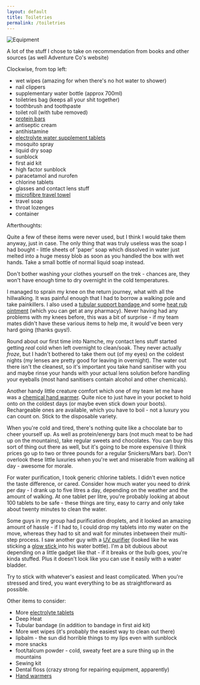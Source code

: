 ```yaml
---
layout: default
title: Toiletries
permalink: /toiletries
---
```

![]({{site.baseurl}}/assets/equipment1.jpg "Equipment")

A lot of the stuff I chose to take on recommendation from books and other sources (as well Adventure Co's website)

Clockwise, from top left:

* wet wipes (amazing for when there's no hot water to shower)
* nail clippers
* supplementary water bottle (approx 700ml)
* toiletries bag (keeps all your shit together)
* toothbrush and toothpaste
* toilet roll (with tube removed)
* <a href="http://www.amazon.co.uk/gp/product/B000668QYU/">protein bars </a>
* antiseptic cream
* antihistamine
* <a href="http://www.amazon.co.uk/gp/product/B003AIF4Q4/">electrolyte water supplement tablets </a>
* mosquito spray
* liquid dry soap
* sunblock
* first aid kit
* high factor sunblock
* paracetamol and nurofen
* chlorine tablets
* glasses and contact lens stuff
* <a href="http://www.amazon.co.uk/gp/product/B005ERHQ38/">microfibre travel towel </a>
* travel soap
* throat lozenges
* container


Afterthoughts:

Quite a few of these items were never used, but I think I would take them anyway, just in case. The only thing that was truly useless was the soap I had bought - little sheets of 'paper' soap which dissolved in water just melted into a huge messy blob as soon as you handled the box with wet hands. Take a small bottle of normal liquid soap instead.

Don't bother washing your clothes yourself on the trek - chances are, they won't have enough time to dry overnight in the cold temperatures.

I managed to sprain my knee on the return journey, what with all the hillwalking. It was painful enough that I had to borrow a walking pole and take painkillers. I also used a <a href="http://www.amazon.co.uk/gp/product/B001N2PC3O/">tubular support bandage </a> and some <a href="http://en.wikipedia.org/wiki/Deep_Heat_(heat_rub)">heat rub ointment</a> (which you can get at any pharmacy). Never having had any problems with my knees before, this was a bit of surprise - if my team mates didn't have these various items to help me, it would've been very hard going (thanks guys!).

Round about our first time into Namche, my contact lens stuff started getting *real* cold when left overnight to clean/soak. They never actually *froze*, but I hadn't bothered to take them out (of my eyes) on the coldest nights (my lenses are pretty good for leaving in overnight). The water out there isn't the cleanest, so it's important you take hand sanitiser with you and maybe rinse your hands with your actual lens solution before handling your eyeballs (most hand sanitisers contain alcohol and other chemicals).

Another handy little creature comfort which one of my team let me have was a <a href="http://en.wikipedia.org/wiki/Hand_warmer">chemical hand warmer</a>. Quite nice to just have in your pocket to hold onto on the coldest days (or maybe even stick down your boots). Rechargeable ones are available, which you have to boil - not a luxury you can count on. Stick to the disposable variety.

When you're cold and tired, there's nothing quite like a chocolate bar to cheer yourself up. As well as protein/energy bars (not much meat to be had up on the mountains), take regular sweets and chocolates. You can buy this sort of thing out there as well, but it's going to be more expensive (I think prices go up to two or three pounds for a regular Snickers/Mars bar). Don't overlook these little luxuries when you're wet and miserable from walking all day - awesome for morale.

For water purification, I took generic chlorine tablets. I didn't even notice the taste difference, or cared. Consider how much water you need to drink per day - I drank up to five litres a day, depending on the weather and the amount of walking. At one tablet per litre, you're probably looking at about 100 tablets to be safe - these things are tiny, easy to carry and only take about twenty minutes to clean the water.

Some guys in my group had purification droplets, and it looked an amazing amount of hassle - if I had to, I could drop my tablets into my water on the move, whereas they had to sit and wait for minutes inbetween their multi-step process. I saw another guy with a <a href="http://en.wikipedia.org/wiki/Portable_water_purification#Ultraviolet_purification">UV purifier</a> (looked like he was sticking a <a target="_blank" href="http://www.amazon.co.uk/mn/search/?_encoding=UTF8&tag=evernati-21&linkCode=ur2&camp=1634&creative=19450&field-keywords=uv%20water%20purifier">glow stick </a> into his water bottle). I'm a bit dubious about depending on a little gadget like that - if it breaks or the bulb goes, you're kinda stuffed. Plus it doesn't look like you can use it easily with a water bladder.

Try to stick with whatever's easiest and least complicated. When you're stressed and tired, you want everything to be as straightforward as possible.

Other items to consider:

* More <a href="http://www.amazon.co.uk/gp/product/B003AIF4Q4/">electrolyte tablets </a>
* Deep Heat
* Tubular bandage (in addition to bandage in first aid kit)
* More wet wipes (it's probably the easiest way to clean out there)
* lipbalm - the sun did horrible things to my lips even with sunblock
* more snacks
* foot/talcum powder - cold, sweaty feet are a sure thing up in the mountains
* Sewing kit
* Dental floss (crazy strong for repairing equipment, apparently)
* <a href="http://www.amazon.co.uk/gp/product/B001THB8RM/">Hand warmers </a>

